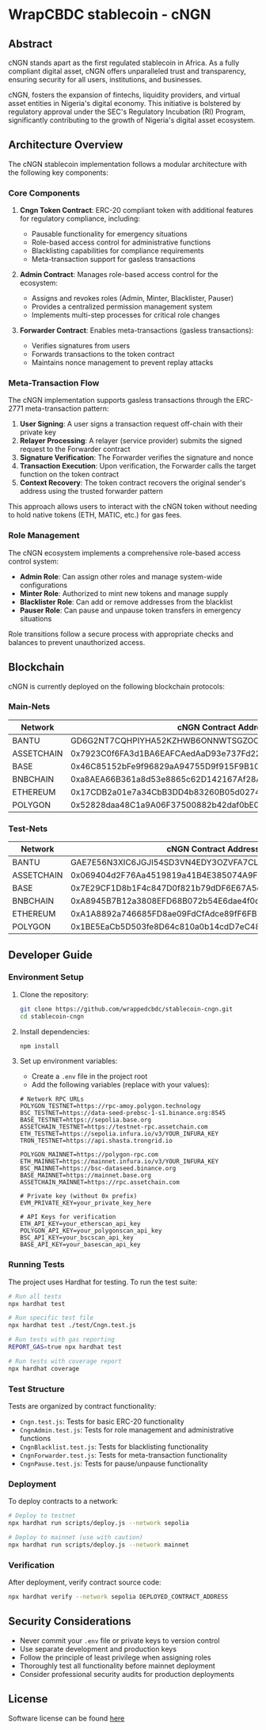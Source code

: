 # WrapCBDC stablecoin - cNGN
## Abstract
cNGN stands apart as the first regulated stablecoin in Africa. As a fully compliant digital asset, cNGN offers unparalleled trust and transparency, ensuring security for all users, institutions, and businesses.

cNGN, fosters the expansion of fintechs, liquidity providers, and virtual asset entities in Nigeria's digital economy. This initiative is bolstered by regulatory approval under the SEC's Regulatory Incubation (RI) Program, significantly contributing to the growth of Nigeria's digital asset ecosystem.

## Architecture Overview

The cNGN stablecoin implementation follows a modular architecture with the following key components:

### Core Components

1. **Cngn Token Contract**: ERC-20 compliant token with additional features for regulatory compliance, including:
   - Pausable functionality for emergency situations
   - Role-based access control for administrative functions
   - Blacklisting capabilities for compliance requirements
   - Meta-transaction support for gasless transactions

2. **Admin Contract**: Manages role-based access control for the ecosystem:
   - Assigns and revokes roles (Admin, Minter, Blacklister, Pauser)
   - Provides a centralized permission management system
   - Implements multi-step processes for critical role changes

3. **Forwarder Contract**: Enables meta-transactions (gasless transactions):
   - Verifies signatures from users
   - Forwards transactions to the token contract
   - Maintains nonce management to prevent replay attacks

### Meta-Transaction Flow

The cNGN implementation supports gasless transactions through the ERC-2771 meta-transaction pattern:

1. **User Signing**: A user signs a transaction request off-chain with their private key
2. **Relayer Processing**: A relayer (service provider) submits the signed request to the Forwarder contract
3. **Signature Verification**: The Forwarder verifies the signature and nonce
4. **Transaction Execution**: Upon verification, the Forwarder calls the target function on the token contract
5. **Context Recovery**: The token contract recovers the original sender's address using the trusted forwarder pattern

This approach allows users to interact with the cNGN token without needing to hold native tokens (ETH, MATIC, etc.) for gas fees.

### Role Management

The cNGN ecosystem implements a comprehensive role-based access control system:

- **Admin Role**: Can assign other roles and manage system-wide configurations
- **Minter Role**: Authorized to mint new tokens and manage supply
- **Blacklister Role**: Can add or remove addresses from the blacklist
- **Pauser Role**: Can pause and unpause token transfers in emergency situations

Role transitions follow a secure process with appropriate checks and balances to prevent unauthorized access.

## Blockchain
cNGN is currently deployed on the following blockchain protocols:

### Main-Nets

| Network | cNGN Contract Address |
| ------- | ---------------------- |
| BANTU   | GD6G2NT7CQHPIYHA52KZHWB6ONNWTSGZOOLTRLRASENM2VWSF6CHYFRX |
| ASSETCHAIN   | 0x7923C0f6FA3d1BA6EAFCAedAaD93e737Fd22FC4F |
| BASE       | 0x46C85152bFe9f96829aA94755D9f915F9B10EF5F           |
| BNBCHAIN   | 0xa8AEA66B361a8d53e8865c62D142167Af28Af058           |
| ETHEREUM   | 0x17CDB2a01e7a34CbB3DD4b83260B05d0274C8dab           |
| POLYGON    | 0x52828daa48C1a9A06F37500882b42daf0bE04C3B          |

### Test-Nets

| Network    | cNGN Contract Address                                |
| ---------- | ---------------------------------------------------- |
| BANTU      | GAE7E56N3XIC6JGJI54SD3VN4EDY3OZVFA7CLHXAMMTHLU4LIFYJMFSI |
| ASSETCHAIN | 0x069404d2F76Aa4519819a41B4E385074A9F4E8eA           |
| BASE       | 0x7E29CF1D8b1F4c847D0f821b79dDF6E67A5c11F8           |
| BNBCHAIN   | 0xA8945B7B12a3808EFD68B072b54E6dae4f0d7AEa           |
| ETHEREUM   | 0xA1A8892a746685FD8ae09FdCfAdce89fF6FB7234           |
| POLYGON    | 0x1BE5EaCb5D503fe8D64c810a0b14cdD7eC48df1f          |

## Developer Guide

### Environment Setup

1. Clone the repository:
   ```bash
   git clone https://github.com/wrappedcbdc/stablecoin-cngn.git
   cd stablecoin-cngn
   ```

2. Install dependencies:
   ```bash
   npm install
   ```

3. Set up environment variables:
   - Create a `.env` file in the project root
   - Add the following variables (replace with your values):
   ```
   # Network RPC URLs
   POLYGON_TESTNET=https://rpc-amoy.polygon.technology
   BSC_TESTNET=https://data-seed-prebsc-1-s1.binance.org:8545
   BASE_TESTNET=https://sepolia.base.org
   ASSETCHAIN_TESTNET=https://testnet-rpc.assetchain.com
   ETH_TESTNET=https://sepolia.infura.io/v3/YOUR_INFURA_KEY
   TRON_TESTNET=https://api.shasta.trongrid.io
   
   POLYGON_MAINNET=https://polygon-rpc.com
   ETH_MAINNET=https://mainnet.infura.io/v3/YOUR_INFURA_KEY
   BSC_MAINNET=https://bsc-dataseed.binance.org
   BASE_MAINNET=https://mainnet.base.org
   ASSETCHAIN_MAINNET=https://rpc.assetchain.com
   
   # Private key (without 0x prefix)
   EVM_PRIVATE_KEY=your_private_key_here
   
   # API Keys for verification
   ETH_API_KEY=your_etherscan_api_key
   POLYGON_API_KEY=your_polygonscan_api_key
   BSC_API_KEY=your_bscscan_api_key
   BASE_API_KEY=your_basescan_api_key
   ```

### Running Tests

The project uses Hardhat for testing. To run the test suite:

```bash
# Run all tests
npx hardhat test

# Run specific test file
npx hardhat test ./test/Cngn.test.js

# Run tests with gas reporting
REPORT_GAS=true npx hardhat test

# Run tests with coverage report
npx hardhat coverage
```

### Test Structure

Tests are organized by contract functionality:

- `Cngn.test.js`: Tests for basic ERC-20 functionality
- `CngnAdmin.test.js`: Tests for role management and administrative functions
- `CngnBlacklist.test.js`: Tests for blacklisting functionality
- `CngnForwarder.test.js`: Tests for meta-transaction functionality
- `CngnPause.test.js`: Tests for pause/unpause functionality

### Deployment

To deploy contracts to a network:

```bash
# Deploy to testnet
npx hardhat run scripts/deploy.js --network sepolia

# Deploy to mainnet (use with caution)
npx hardhat run scripts/deploy.js --network mainnet
```

### Verification

After deployment, verify contract source code:

```bash
npx hardhat verify --network sepolia DEPLOYED_CONTRACT_ADDRESS
```

## Security Considerations

- Never commit your `.env` file or private keys to version control
- Use separate development and production keys
- Follow the principle of least privilege when assigning roles
- Thoroughly test all functionality before mainnet deployment
- Consider professional security audits for production deployments

## License
Software license can be found [here](https://github.com/wrappedcbdc/stablecoin/blob/main/LICENSE)

